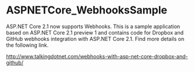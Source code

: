 # ASPNETCore_WebhooksSample

ASP.NET Core 2.1 now supports Webhooks. This is a sample application based on ASP.NET Core 2.1 preview 1 and contains code for Dropbox and GitHub webhooks integration with ASP.NET Core 2.1. Find more details on the following link.

http://www.talkingdotnet.com/webhooks-with-asp-net-core-dropbox-and-github/
